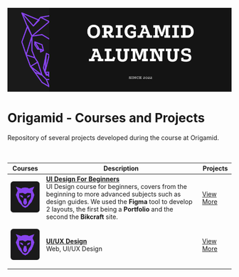 ![Origamid](../img/banner-origamid.png)

# <b>Origamid - Courses and Projects</b>
Repository of several projects developed during the course at Origamid.
<br><br><br>

<table>
  <thead>
    <tr>
      <th>Courses</th>
      <th>Description</th>
      <th>Projects</th>
    </tr>
  </thead>

  <tbody>
    <tr>
      <td>

![Origamid](https://github.com/LeonardoCCipriano/LeonardoCCipriano/blob/main/img/origamid.svg)
      </td>
      </td>
      <td>
        <b>[UI Design For Beginners](https://github.com/LeonardoCCipriano/courses/tree/main/origamid/UIDesignForBeginners)</b><br>
        UI Design course for beginners, covers from the beginning to more advanced subjects such as design guides.
        We used the <b>Figma</b> tool to develop 2 layouts, the first being a <b>Portfolio</b> and the second the <b>Bikcraft</b> site.
      </td>
      <td>
        [View More](https://github.com/LeonardoCCipriano/courses/tree/main/origamid/UIDesignForBeginners)<br>
      </td>
    </tr>
    <tr>
      <td>


![Origamid](https://github.com/LeonardoCCipriano/LeonardoCCipriano/blob/main/img/origamid.svg)
      </td>
      <td>
        <b>[UI/UX Design](https://github.com/DiogoRealles/courses/tree/develop/origamid/webuiux)</b><br>
        Web, UI/UX Design
      </td>
      <td>
        [View More](https://github.com/DiogoRealles/courses/tree/develop/origamid/webuiux)<br>
      </td>
    </tr>
  </tebody>
</table>
